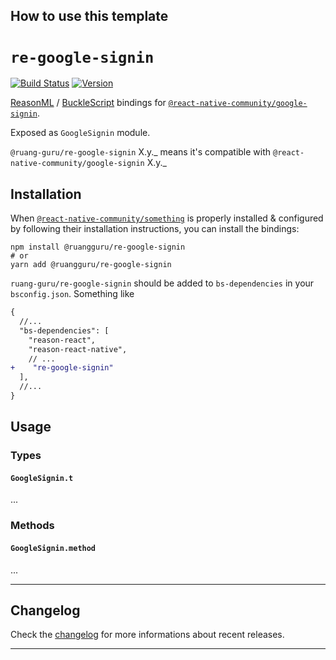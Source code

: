 ## How to use this template

# `re-google-signin`

[![Build Status](https://github.com/ruang-guru/re-google-signin/workflows/Build/badge.svg)](https://github.com/ruang-guru/re-google-signin/actions)
[![Version](https://img.shields.io/npm/v/ruang-guru/re-google-signin.svg)](https://www.npmjs.com/@ruangguru/re-google-signin)

[ReasonML](https://reasonml.github.io) /
[BuckleScript](https://bucklescript.github.io) bindings for
[`@react-native-community/google-signin`](https://github.com/react-native-community/google-signin).

Exposed as `GoogleSignin` module.

`@ruang-guru/re-google-signin` X.y._ means it's compatible with
`@react-native-community/google-signin` X.y._

## Installation

When
[`@react-native-community/something`](https://github.com/react-native-community/something)
is properly installed & configured by following their installation instructions,
you can install the bindings:

```console
npm install @ruangguru/re-google-signin
# or
yarn add @ruangguru/re-google-signin
```

`ruang-guru/re-google-signin` should be added to `bs-dependencies` in your
`bsconfig.json`. Something like

```diff
{
  //...
  "bs-dependencies": [
    "reason-react",
    "reason-react-native",
    // ...
+    "re-google-signin"
  ],
  //...
}
```

## Usage

### Types

#### `GoogleSignin.t`

...

### Methods

#### `GoogleSignin.method`

...

---

## Changelog

Check the [changelog](./CHANGELOG.md) for more informations about recent
releases.

---
